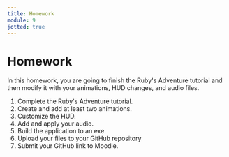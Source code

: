 ```yaml
---
title: Homework
module: 9
jotted: true
---
```


# Homework

In this homework, you are going to finish the Ruby's Adventure tutorial and then modify it with your animations, HUD changes, and audio files.

1. Complete the Ruby's Adventure tutorial.
2. Create and add at least two animations.
3. Customize the HUD.
4. Add and apply your audio.
5. Build the application to an exe.
6. Upload your files to your GitHub repository
7. Submit your GitHub link to Moodle.